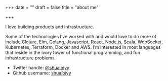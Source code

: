 +++
date = ""
draft = false
title = "about me"

+++

I love building products and infrastructure.

Some of the technologies I’ve worked with and would love to do more of include Clojure, Elm, Golang, Javascript, React, Node.js, Scala, WebSocket, Kubernetes, Terraform, Docker and AWS. I’m interested in most languages that reside in the ivory tower of functional programming, and fun infrastructure problems.

* Twitter handle: [@shuaibiyy](https://twitter.com/shuaibiyy)
* Github username: [shuaibiyy](https://github.com/shuaibiyy)
